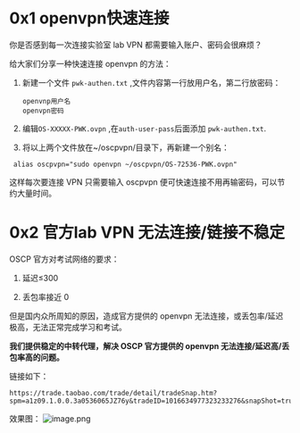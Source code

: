 # 0x1 openvpn快速连接

你是否感到每一次连接实验室 lab VPN 都需要输入账户、密码会很麻烦？

给大家们分享一种快速连接 openvpn 的方法：

1. 新建一个文件  `pwk-authen.txt` ,文件内容第一行放用户名，第二行放密码：

    ```
    openvnp用户名
    openvpn密码
    ```

2. 编辑`OS-XXXXX-PWK.ovpn` ,在`auth-user-pass`后面添加 `pwk-authen.txt`.

3. 将以上两个文件放在~/oscpvpn/目录下，再新建一个别名：

```
 alias oscpvpn="sudo openvpn ~/oscpvpn/OS-72536-PWK.ovpn"
```

这样每次要连接 VPN 只需要输入 oscpvpn 便可快速连接不用再输密码，可以节约大量时间。

# 0x2  官方lab VPN 无法连接/链接不稳定

OSCP 官方对考试网络的要求：

1. 延迟≤300

2. 丢包率接近 0

但是国内众所周知的原因，造成官方提供的 openvpn 无法连接，或丢包率/延迟极高，无法正常完成学习和考试。

**我们提供稳定的中转代理，解决 OSCP 官方提供的 openvpn 无法连接/延迟高/丢包率高的问题。**

链接如下：

```
https://trade.taobao.com/trade/detail/tradeSnap.htm?spm=a1z09.1.0.0.3a0536065JZ76y&tradeID=1016634977323233276&snapShot=true
```

效果图：
![image.png](https://i.loli.net/2020/06/21/oe57HJ8kiQyr19T.png)
